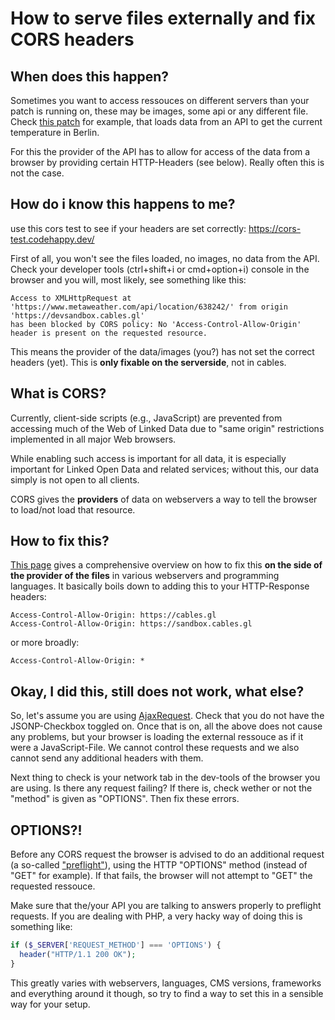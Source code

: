 # How to serve files externally and fix CORS headers

## When does this happen?

Sometimes you want to access ressouces on different servers than your patch is running on, these may be
images, some api or any different file. Check [this patch](https://cables.gl/p/5FQ08W) for example, that
loads data from an API to get the current temperature in Berlin.

For this the provider of the API has to allow for access of the data from a browser by providing
certain HTTP-Headers (see below). Really often this is not the case.

## How do i know this happens to me?

use this cors test to see if your headers are set correctly: https://cors-test.codehappy.dev/

First of all, you won't see the files loaded, no images, no data from the API. Check your developer tools (ctrl+shift+i or cmd+option+i) console
in the browser and you will, most likely, see something like this:

```
Access to XMLHttpRequest at 'https://www.metaweather.com/api/location/638242/' from origin 'https://devsandbox.cables.gl'
has been blocked by CORS policy: No 'Access-Control-Allow-Origin' header is present on the requested resource.
```

This means the provider of the data/images (you?) has not set the correct headers (yet). This is **only fixable on the serverside**,
not in cables.

## What is CORS?
Currently, client-side scripts (e.g., JavaScript) are prevented from accessing much of the Web of 
Linked Data due to "same origin" restrictions implemented in all major Web browsers.

While enabling such access is important for all data, it is especially important for Linked Open Data and 
related services; without this, our data simply is not open to all clients.

CORS gives the **providers** of data on webservers a way to tell the browser to load/not load that resource.

## How to fix this?

[This page](https://www.w3.org/wiki/CORS_Enabled) gives a comprehensive overview on how to fix this **on the
side of the provider of the files** in various webservers and programming languages. It basically boils down
to adding this to your HTTP-Response headers:

```
Access-Control-Allow-Origin: https://cables.gl
Access-Control-Allow-Origin: https://sandbox.cables.gl
```

or more broadly:

```
Access-Control-Allow-Origin: *
```

## Okay, I did this, still does not work, what else?

So, let's assume you are using [AjaxRequest](https://cables.gl/op/Ops.Json.AjaxRequest_v2). Check that you do not have
the JSONP-Checkbox toggled on. Once that is on, all the above does not cause any problems, but your browser is loading
the external ressouce as if it were a JavaScript-File. We cannot control these requests and we also cannot send any
additional headers with them.

Next thing to check is your network tab in the dev-tools of the browser you are using. Is there any request failing?
If there is, check wether or not the "method" is given as "OPTIONS". Then fix these errors.

## OPTIONS?!

Before any CORS request the browser is advised to do an additional request (a so-called ["preflight"](https://livebook.manning.com/book/cors-in-action/chapter-4/)), using the HTTP 
"OPTIONS" method (instead of "GET" for example). If that fails, the browser will not attempt to "GET" the requested ressouce.

Make sure that the/your API you are talking to answers properly to preflight requests. If you are dealing with PHP, a very
hacky way of doing this is something like:

```php
if ($_SERVER['REQUEST_METHOD'] === 'OPTIONS') {
  header("HTTP/1.1 200 OK");
}
```

This greatly varies with webservers, languages, CMS versions, frameworks and everything around it though, so try to find
a way to set this in a sensible way for your setup.
